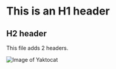 # This is an H1 header
## H2 header

This file adds 2 headers.

![Image of Yaktocat](https://octodex.github.com/images/yaktocat.png)

